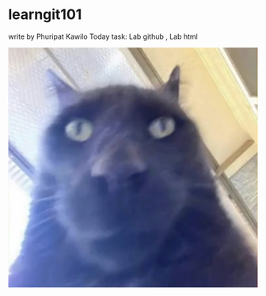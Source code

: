 # learngit101
write by Phuripat Kawilo
Today task:
Lab github ,
Lab html

![Example Image](IMG_20230613_225312.jpg)



